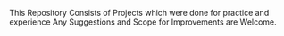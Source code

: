 This Repository Consists of Projects which were done for practice and experience
Any Suggestions and Scope for Improvements are Welcome.

